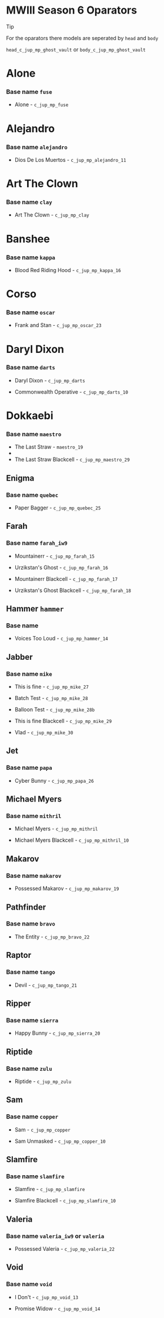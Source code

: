 # MWIII Season 6 Oparators  
> [!TIP]
> For the oparators there models are seperated by `head` and `body`
>
> 
> `head_c_jup_mp_ghost_vault` or `body_c_jup_mp_ghost_vault`


# Alone 
### Base name `fuse`
- Alone - `c_jup_mp_fuse`


# Alejandro
### Base name `alejandro` 
- Dios De Los Muertos - `c_jup_mp_alejandro_11`


# Art The Clown
### Base name `clay`
- Art The Clown - `c_jup_mp_clay`

# Banshee
### Base name `kappa`
- Blood Red Riding Hood  - `c_jup_mp_kappa_16`


# Corso
### Base name `oscar`
- Frank and Stan - `c_jup_mp_oscar_23`


# Daryl Dixon 
### Base name `darts`
- Daryl Dixon - `c_jup_mp_darts`

- Commonwealth Operative - `c_jup_mp_darts_10`


# Dokkaebi
### Base name `maestro`
- The Last Straw - `maestro_19`
- 
- The Last Straw Blackcell - `c_jup_mp_maestro_29`


## Enigma
### Base name `quebec`
- Paper Bagger - `c_jup_mp_quebec_25`


## Farah
### Base name `farah_iw9`
- Mountainerr - `c_jup_mp_farah_15`

- Urzikstan's Ghost - `c_jup_mp_farah_16`

- Mountainerr Blackcell - `c_jup_mp_farah_17`

- Urzikstan's Ghost Blackcell - `c_jup_mp_farah_18`


## Hammer `hammer`
### Base name 
- Voices Too Loud - `c_jup_mp_hammer_14`


## Jabber 
### Base name `mike`
- This is fine - `c_jup_mp_mike_27`

- Batch Test - `c_jup_mp_mike_28`

- Balloon Test - `c_jup_mp_mike_28b`

- This is fine Blackcell - `c_jup_mp_mike_29`

- Vlad - `c_jup_mp_mike_30`


## Jet
### Base name `papa`
- Cyber Bunny - `c_jup_mp_papa_26`


## Michael Myers 
### Base name `mithril`
- Michael Myers - `c_jup_mp_mithril`

- Michael Myers Blackcell - `c_jup_mp_mithril_10`


## Makarov 
### Base name `makarov`
- Possessed Makarov - `c_jup_mp_makarov_19`


## Pathfinder
### Base name `bravo`
- The Entity - `c_jup_mp_bravo_22`


## Raptor
### Base name `tango`
- Devil - `c_jup_mp_tango_21`


## Ripper
### Base name `sierra`
- Happy Bunny - `c_jup_mp_sierra_20`


## Riptide
### Base name `zulu`
- Riptide - `c_jup_mp_zulu`


## Sam 
### Base name `copper`
- Sam - `c_jup_mp_copper`

- Sam Unmasked - `c_jup_mp_copper_10`


## Slamfire
### Base name `slamfire`
- Slamfire - `c_jup_mp_slamfire`

- Slamfire Blackcell - `c_jup_mp_slamfire_10`


## Valeria
### Base name `valeria_iw9` or `valeria`
- Possessed Valeria - `c_jup_mp_valeria_22` 


## Void 
### Base name `void`
- I Don't - `c_jup_mp_void_13`

- Promise Widow - `c_jup_mp_void_14`
